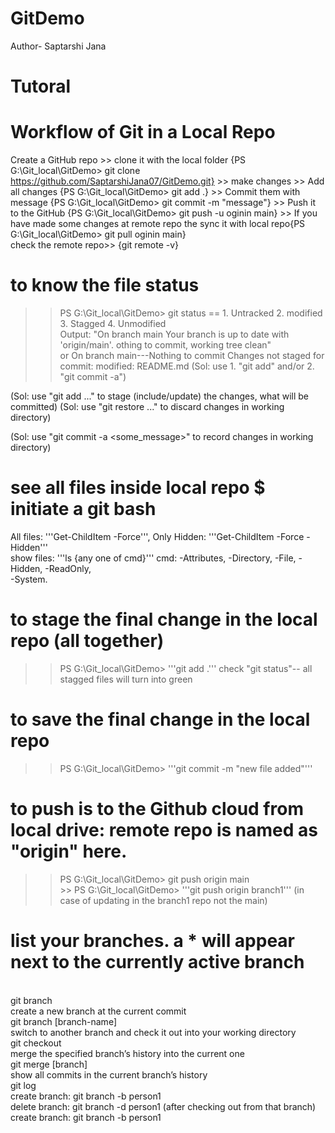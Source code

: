 # GitDemo
Author- Saptarshi Jana
# Tutoral
# Workflow of Git in a Local Repo
Create a GitHub repo >> clone it with the local folder {PS G:\Git_local\GitDemo> git clone https://github.com/SaptarshiJana07/GitDemo.git} >> make changes >> Add all changes {PS G:\Git_local\GitDemo> git add .} >> Commit them with message {PS G:\Git_local\GitDemo> git commit -m "message"} >> Push it to the GitHub {PS G:\Git_local\GitDemo> git push -u oginin main} >> If you have made some changes at remote repo the sync it with local repo{PS G:\Git_local\GitDemo> git pull oginin main}
<br> check the remote repo>> {git remote -v}

# to know the file status
>> PS G:\Git_local\GitDemo> git status
== 1. Untracked 2. modified 3. Stagged 4. Unmodified
<br> Output: "On branch main
Your branch is up to date with 'origin/main'.
othing to commit, working tree clean"
<br> or 
On branch main---Nothing to commit
Changes not staged for commit: 
 modified:   README.md
  (Sol: use 1. "git add" and/or 2. "git commit -a")
  
  (Sol: use "git add <file>..." to stage (include/update) the changes, what will be committed)
  (Sol: use "git restore <file>..." to discard changes in working directory)
  
  (Sol: use "git commit -a <some_message>" to record changes in working directory)

# see all files inside local repo $ initiate a git bash
All files: '''Get-ChildItem -Force''', Only Hidden: '''Get-ChildItem -Force -Hidden'''
<br> show files: '''ls {any one of cmd}''' cmd: -Attributes, -Directory, -File, -Hidden, -ReadOnly,    
-System.
# to stage the final change in the local repo (all together)
>> PS G:\Git_local\GitDemo> '''git add .'''
check "git status"-- all stagged files will turn into green
# to save the final change in the local repo
>> PS G:\Git_local\GitDemo> '''git commit -m "new file added"'''
# to push is to the Github cloud from local drive: remote repo is named as "origin" here.
>> PS G:\Git_local\GitDemo> git push origin main
<br> >> PS G:\Git_local\GitDemo> '''git push origin branch1''' (in case of updating in the branch1 repo not the main)
# list your branches. a * will appear next to the currently active branch
<br>git branch
<br> create a new branch at the current commit
<br>git branch [branch-name]
<br> switch to another branch and check it out into your working directory
<br>git checkout
<br> merge the specified branch’s history into the current one
<br>git merge [branch]
<br> show all commits in the current branch’s history
<br>git log
<br>create branch: git branch -b person1
<br>delete branch: git branch -d person1 (after checking out from that branch)
<br>create branch: git branch -b person1